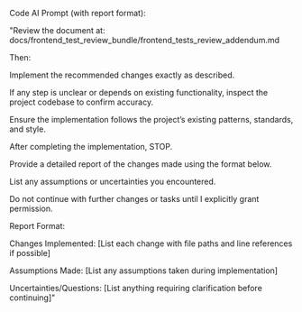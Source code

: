 Code AI Prompt (with report format):

"Review the document at:
docs/frontend_test_review_bundle/frontend_tests_review_addendum.md

Then:

Implement the recommended changes exactly as described.

If any step is unclear or depends on existing functionality, inspect the project codebase to confirm accuracy.

Ensure the implementation follows the project’s existing patterns, standards, and style.

After completing the implementation, STOP.

Provide a detailed report of the changes made using the format below.

List any assumptions or uncertainties you encountered.

Do not continue with further changes or tasks until I explicitly grant permission.

Report Format:

Changes Implemented: [List each change with file paths and line references if possible]

Assumptions Made: [List any assumptions taken during implementation]

Uncertainties/Questions: [List anything requiring clarification before continuing]"
